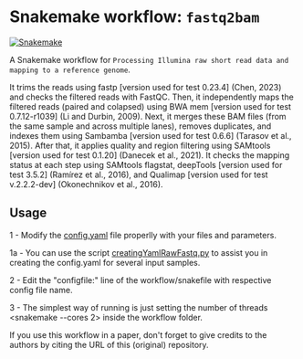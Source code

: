 # Snakemake workflow: `fastq2bam`

[![Snakemake](https://img.shields.io/badge/snakemake-≥6.1.0-brightgreen.svg)](https://snakemake.github.io)


A Snakemake workflow for `Processing Illumina raw short read data and mapping to a reference genome`.


It trims the reads using fastp [version used for test 0.23.4] (Chen, 2023) and checks the filtered reads with FastQC. Then, it independently maps the filtered reads (paired and colapsed) using BWA mem  [version used for test 0.7.12-r1039] (Li and Durbin, 2009). Next, it merges these BAM files (from the same sample and across multiple lanes), removes duplicates, and indexes them using Sambamba  [version used for test 0.6.6] (Tarasov et al., 2015). After that, it applies quality and region filtering using SAMtools [version used for test 0.1.20] (Danecek et al., 2021). It checks the mapping status at each step using SAMtools flagstat, deepTools  [version used for test 3.5.2] (Ramírez et al., 2016), and Qualimap  [version used for test v.2.2.2-dev] (Okonechnikov et al., 2016).



## Usage

1 - Modify the [config.yaml](https://github.com/ffertrindade/fastq2bam/blob/main/config/config.yaml) file properlly with your files and parameters.

1a - You can use the script [creatingYamlRawFastq.py](https://github.com/ffertrindade/fastq2bam/blob/main/scripts/creatingYamlRawFastq.py) to assist you in creating the config.yaml for several input samples.

2 - Edit the "configfile:" line of the workflow/snakefile with respective config file name.

3 - The simplest way of running is just setting the number of threads <snakemake --cores 2> inside the workflow folder.


If you use this workflow in a paper, don't forget to give credits to the authors by citing the URL of this (original) repository.
